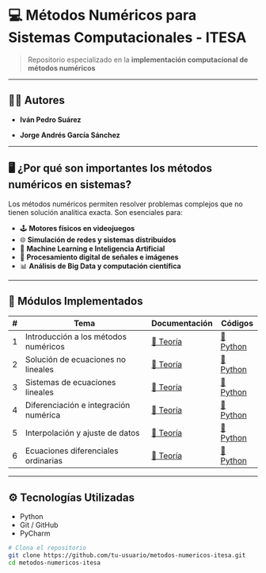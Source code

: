 # 💻 Métodos Numéricos para Sistemas Computacionales - ITESA



> Repositorio especializado en la **implementación computacional de métodos numéricos**

---

## 👨‍💻 Autores

- **Iván Pedro Suárez**  

- **Jorge Andrés García Sánchez**  

---

## 🖥️ ¿Por qué son importantes los métodos numéricos en sistemas?

Los métodos numéricos permiten resolver problemas complejos que no tienen solución analítica exacta. Son esenciales para:

- 🕹️ **Motores físicos en videojuegos**  
- 🌐 **Simulación de redes y sistemas distribuidos**  
- 🧠 **Machine Learning e Inteligencia Artificial**  
- 📡 **Procesamiento digital de señales e imágenes**  
- 📊 **Análisis de Big Data y computación científica**  

---

## 🧮 Módulos Implementados

| # | Tema | Documentación | Códigos  |
|:-:|------|---------------|----------------|
| 1 | Introducción a los métodos numéricos | [📘 Teoría](/docs/TEMA1-Introduccion.md) | [🐍 Python](/codigos/tema1/) 
| 2 | Solución de ecuaciones no lineales | [📘 Teoría](/docs/TEMA2-Ecuaciones.md) | [🐍 Python](/codigos/tema2) 
| 3 | Sistemas de ecuaciones lineales | [📘 Teoría](/docs/TEMA3.md) | [🐍 Python](/codigos/tema3) 
| 4 | Diferenciación e integración numérica | [📘 Teoría](/docs/TEMA4.md) | [🐍 Python](/codigos/tema4)
| 5 | Interpolación y ajuste de datos | [📘 Teoría](/docs/TEMA5.md) | [🐍 Python](/codigos/tema5) 
| 6 | Ecuaciones diferenciales ordinarias | [📘 Teoría](/docs/TEMA6.md) | [🐍 Python](/codigos/tema6) 

---

## ⚙️ Tecnologías Utilizadas

- Python
- Git / GitHub
- PyCharm

```bash
# Clona el repositorio
git clone https://github.com/tu-usuario/metodos-numericos-itesa.git
cd metodos-numericos-itesa
